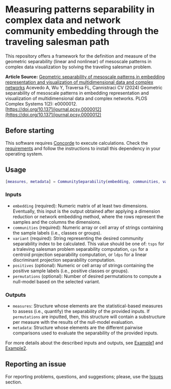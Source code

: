 # Measuring patterns separability in complex data and network community embedding through the traveling salesman path

This repository offers a framework for the definition and measure of the geometric separability (linear and nonlinear) of mesoscale patterns in complex data visualization by solving the traveling salesman problem.

**Article Source:** [Geometric separability of mesoscale patterns in embedding representation and visualization of multidimensional data and complex networks](https://journals.plos.org/complexsystems/article?id=10.1371/journal.pcsy.0000012)
Acevedo A, Wu Y, Traversa FL, Cannistraci CV (2024) Geometric separability of mesoscale patterns in embedding representation and visualization of multidimensional data and complex networks. PLOS Complex Systems 1(2): e0000012. [https://doi.org/10.1371/journal.pcsy.0000012](https://doi.org/10.1371/journal.pcsy.0000012)

## Before starting

This software requires [Concorde](https://www.math.uwaterloo.ca/tsp/concorde.html) to execute calculations. Check the [requirements](REQUIREMENTS.md) and follow the instructions to install this dependency in your operating system.

## Usage

```matlab
[measures, metadata] = CommunitySeparability(embedding, communities, variant, 'positives', positiveCommunities, 'permutations', numberOfPermutations)
```

### Inputs

- `embedding` (required): Numeric matrix of at least two dimensions. Eventually, this input is the output obtained after applying a dimension reduction or network embedding method, where the rows represent the samples and the columns the dimensions.
- `communities` (required): Numeric array or cell array of strings containing the sample labels (i.e., classes or groups).
- `variant` (required): String representing the desired community separability index to be calculated. This value should be one of: `tsps` for a traleving salesman problem separability computation, `cps` for a centroid projection separability computation, or `ldps` for a linear discriminant projection separability computation.
- `positives` (optional): Numeric or cell array of strings containing the positive sample labels (i.e., positive classes or groups).
- `permutations` (optional): Number of desired permutations to compute a null-model based on the selected variant.

### Outputs

- `measures`: Structure whose elements are the statistical-based measures to assess (i.e., quantify) the separability of the provided inputs. If `permutations` are inputted, then, this structure will contain a substructure per measure with the results of the null-model evaluation.
- `metadata`: Structure whose elements are the different pairwise comparisons used to evaluate the separability of the provided inputs.

For more details about the described inputs and outputs, see [Example1](example1.m) and [Example2](example2.m).

## Reporting an issue

For reporting problems, questions, and suggestions; please, use the [Issues](https://github.com/biomedical-cybernetics/travelling-salesman-path/issues) section.
